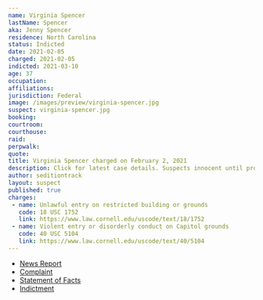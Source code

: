 ```yaml
---
name: Virginia Spencer
lastName: Spencer
aka: Jenny Spencer
residence: North Carolina
status: Indicted
date: 2021-02-05
charged: 2021-02-05
indicted: 2021-03-10
age: 37
occupation:
affiliations:
jurisdiction: Federal
image: /images/preview/virginia-spencer.jpg
suspect: virginia-spencer.jpg
booking:
courtroom:
courthouse:
raid:
perpwalk:
quote:
title: Virginia Spencer charged on February 2, 2021
description: Click for latest case details. Suspects innocent until proven guilty.
author: seditiontrack
layout: suspect
published: true
charges:
 - name: Unlawful entry on restricted building or grounds
   code: 18 USC 1752
   link: https://www.law.cornell.edu/uscode/text/18/1752
 - name: Violent entry or disorderly conduct on Capitol grounds
   code: 40 USC 5104
   link: https://www.law.cornell.edu/uscode/text/40/5104
---
```

- [News Report](https://www.msn.com/en-us/news/crime/nc-woman-turns-self-over-to-fbi-for-alleged-role-in-us-capitol-riot-a-month-after-husbands-arrest/ar-BB1dvNB2?ocid=st)
- [Complaint](https://www.scribd.com/document/493601649/j-Spencer-FBI-document)
- [Statement of Facts](https://www.justice.gov/usao-dc/case-multi-defendant/file/1371521/download)
- [Indictment](https://www.justice.gov/usao-dc/case-multi-defendant/file/1377981/download)
